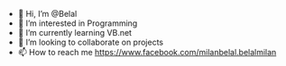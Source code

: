 - 👋 Hi, I’m @Belal
- 👀 I’m interested in Programming
- 🌱 I’m currently learning VB.net
- 💞️ I’m looking to collaborate on projects
- 📫 How to reach me https://www.facebook.com/milanbelal.belalmilan

<!---
BelalLord/BelalLord is a ✨ special ✨ repository because its `README.md` (this file) appears on your GitHub profile.
You can click the Preview link to take a look at your changes.
--->
